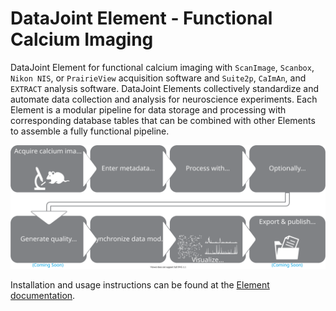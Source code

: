 # DataJoint Element - Functional Calcium Imaging

DataJoint Element for functional calcium imaging with `ScanImage`, `Scanbox`, `Nikon NIS`, or `PrairieView`
acquisition software and `Suite2p`, `CaImAn`, and `EXTRACT` analysis
software. DataJoint Elements collectively standardize and automate data collection and
analysis for neuroscience experiments. Each Element is a modular pipeline for data
storage and processing with corresponding database tables that can be combined with
other Elements to assemble a fully functional pipeline.

![diagram](https://raw.githubusercontent.com/datajoint/element-calcium-imaging/main/images/diagram_flowchart.svg)

Installation and usage instructions can be found at the
[Element documentation](https://datajoint.com/docs/elements/element-calcium-imaging).
